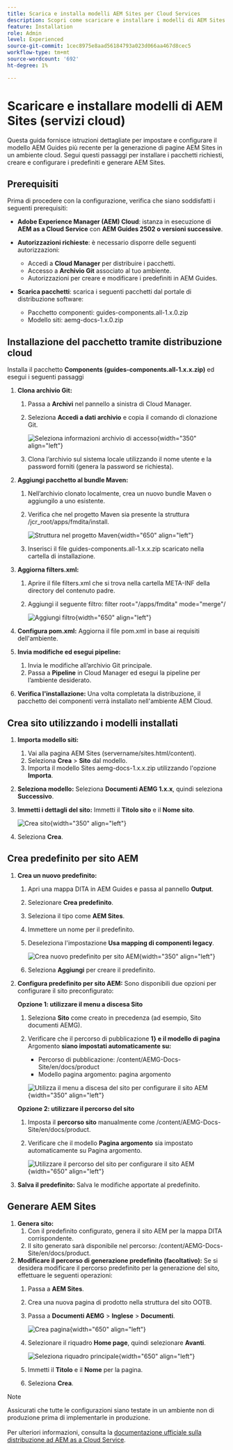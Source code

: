 ```yaml
---
title: Scarica e installa modelli AEM Sites per Cloud Services
description: Scopri come scaricare e installare i modelli di AEM Sites per i servizi cloud
feature: Installation
role: Admin
level: Experienced
source-git-commit: 1cec8975e8aad56184793a023d066aa467d8cec5
workflow-type: tm+mt
source-wordcount: '692'
ht-degree: 1%

---
```


# Scaricare e installare modelli di AEM Sites (servizi cloud)

Questa guida fornisce istruzioni dettagliate per impostare e configurare il modello AEM Guides più recente per la generazione di pagine AEM Sites in un ambiente cloud. Segui questi passaggi per installare i pacchetti richiesti, creare e configurare i predefiniti e generare AEM Sites.

## Prerequisiti

Prima di procedere con la configurazione, verifica che siano soddisfatti i seguenti prerequisiti:

- **Adobe Experience Manager (AEM) Cloud**: istanza in esecuzione di **AEM as a Cloud Service** con **AEM Guides 2502 o versioni successive**.

- **Autorizzazioni richieste**: è necessario disporre delle seguenti autorizzazioni:

   - Accedi a **Cloud Manager** per distribuire i pacchetti.
   - Accesso a **Archivio Git** associato al tuo ambiente.
   - Autorizzazioni per creare e modificare i predefiniti in AEM Guides.

- **Scarica pacchetti**: scarica i seguenti pacchetti dal portale di distribuzione software:

   - Pacchetto componenti: guides-components.all-1.x.0.zip
   - Modello siti: aemg-docs-1.x.0.zip

## Installazione del pacchetto tramite distribuzione cloud

Installa il pacchetto **Components (guides-components.all-1.x.x.zip)** ed esegui i seguenti passaggi

1. **Clona archivio Git:**
   1. Passa a **Archivi** nel pannello a sinistra di Cloud Manager.
   2. Seleziona **Accedi a dati archivio** e copia il comando di clonazione Git.

      ![Seleziona informazioni archivio di accesso](/help/product-guide/knowledge-base/kb-articles/assets/publishing/access-repo.png){width="350" align="left"}

   3. Clona l’archivio sul sistema locale utilizzando il nome utente e la password forniti (genera la password se richiesta).
2. **Aggiungi pacchetto al bundle Maven:**
   1. Nell’archivio clonato localmente, crea un nuovo bundle Maven o aggiungilo a uno esistente.
   2. Verifica che nel progetto Maven sia presente la struttura /jcr_root/apps/fmdita/install.

      ![Struttura nel progetto Maven](/help/product-guide/knowledge-base/kb-articles/assets/publishing/maven-structure.png){width="650" align="left"}


   3. Inserisci il file guides-components.all-1.x.x.zip scaricato nella cartella di installazione.

3. **Aggiorna filters.xml:**

   1. Aprire il file filters.xml che si trova nella cartella META-INF della directory del contenuto padre.
   2. Aggiungi il seguente filtro: filter root=&quot;/apps/fmdita&quot; mode=&quot;merge&quot;/


      ![Aggiungi filtro](/help/product-guide/knowledge-base/kb-articles/assets/publishing/add-filter-xml.png){width="650" align="left"}


4. **Configura pom.xml:** Aggiorna il file pom.xml in base ai requisiti dell&#39;ambiente.
5. **Invia modifiche ed esegui pipeline:**
   1. Invia le modifiche all’archivio Git principale.
   2. Passa a **Pipeline** in Cloud Manager ed esegui la pipeline per l’ambiente desiderato.
6. **Verifica l&#39;installazione:** Una volta completata la distribuzione, il pacchetto dei componenti verrà installato nell&#39;ambiente AEM Cloud.

## Crea sito utilizzando i modelli installati

1. **Importa modello siti:**
   1. Vai alla pagina AEM Sites (servername/sites.html/content).
   2. Seleziona **Crea** > **Sito** dal modello.
   3. Importa il modello Sites aemg-docs-1.x.x.zip utilizzando l&#39;opzione **Importa**.
2. **Seleziona modello:** Seleziona **Documenti AEMG 1.x.x**, quindi seleziona **Successivo**.
3. **Immetti i dettagli del sito:** Immetti il **Titolo sito** e il **Nome sito**.

   ![Crea sito](/help/product-guide/knowledge-base/kb-articles/assets/publishing/create-site.png){width="350" align="left"}

4. Seleziona **Crea**.

## Crea predefinito per sito AEM

1. **Crea un nuovo predefinito:**
   1. Apri una mappa DITA in AEM Guides e passa al pannello **Output**.
   2. Selezionare **Crea predefinito**.
   3. Seleziona il tipo come **AEM Sites**.
   4. Immettere un nome per il predefinito.
   5. Deseleziona l&#39;impostazione **Usa mapping di componenti legacy**.

      ![Crea nuovo predefinito per sito AEM](/help/product-guide/knowledge-base/kb-articles/assets/publishing/create-new-output-preset.png){width="350" align="left"}

   6. Seleziona **Aggiungi** per creare il predefinito.
2. **Configura predefinito per sito AEM:** Sono disponibili due opzioni per configurare il sito preconfigurato:

   **Opzione 1: utilizzare il menu a discesa Sito**

   1. Seleziona **Sito** come creato in precedenza (ad esempio, Sito documenti AEMG).
   2. Verificare che il percorso di pubblicazione **1&rbrace; e il modello di pagina** Argomento **siano impostati automaticamente su:**
      - Percorso di pubblicazione: /content/AEMG-Docs-Site/en/docs/product
      - Modello pagina argomento: pagina argomento

      ![Utilizza il menu a discesa del sito per configurare il sito AEM](/help/product-guide/knowledge-base/kb-articles/assets/publishing/use-site-dropdown-cs.png){width="350" align="left"}

   **Opzione 2: utilizzare il percorso del sito**

   1. Imposta il **percorso sito** manualmente come /content/AEMG-Docs-Site/en/docs/product.
   2. Verificare che il modello **Pagina argomento** sia impostato automaticamente su Pagina argomento.

      ![Utilizzare il percorso del sito per configurare il sito AEM](/help/product-guide/knowledge-base/kb-articles/assets/publishing/use-site-path-cs.png){width="650" align="left"}

3. **Salva il predefinito:** Salva le modifiche apportate al predefinito.

## Generare AEM Sites

1. **Genera sito:**
   1. Con il predefinito configurato, genera il sito AEM per la mappa DITA corrispondente.
   2. Il sito generato sarà disponibile nel percorso: /content/AEMG-Docs-Site/en/docs/product.
2. **Modificare il percorso di generazione predefinito (facoltativo):** Se si desidera modificare il percorso predefinito per la generazione del sito, effettuare le seguenti operazioni:
   1. Passa a **AEM Sites**.
   2. Crea una nuova pagina di prodotto nella struttura del sito OOTB.
   3. Passa a **Documenti AEMG** > **Inglese** > **Documenti**.

      ![Crea pagina](/help/product-guide/knowledge-base/kb-articles/assets/publishing/create-page-cs.png){width="650" align="left"}

   4. Selezionare il riquadro **Home page**, quindi selezionare **Avanti**.

      ![Seleziona riquadro principale](/help/product-guide/knowledge-base/kb-articles/assets/publishing/home-tile-cs.png){width="650" align="left"}

   5. Immetti il **Titolo** e il **Nome** per la pagina.
   6. Seleziona **Crea**.

>[!NOTE]
>
> Assicurati che tutte le configurazioni siano testate in un ambiente non di produzione prima di implementarle in produzione. <br><br> Per ulteriori informazioni, consulta la [documentazione ufficiale sulla distribuzione ad AEM as a Cloud Service](https://experienceleague.adobe.com/en/docs/experience-manager-cloud-service/content/implementing/deploying/overview).
